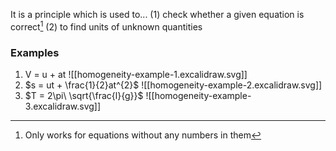 It is a principle which is used to...
(1) check whether a given equation is correct[^1]
(2) to find units of unknown quantities

### Examples
1. V = u + at
![[homogeneity-example-1.excalidraw.svg]]
2. $s = ut + \frac{1}{2}at^{2}$
![[homogeneity-example-2.excalidraw.svg]]
3. $T = 2\pi\ \sqrt{\frac{l}{g}}$
![[homogeneity-example-3.excalidraw.svg]]



[^1]: Only works for equations without any numbers in them